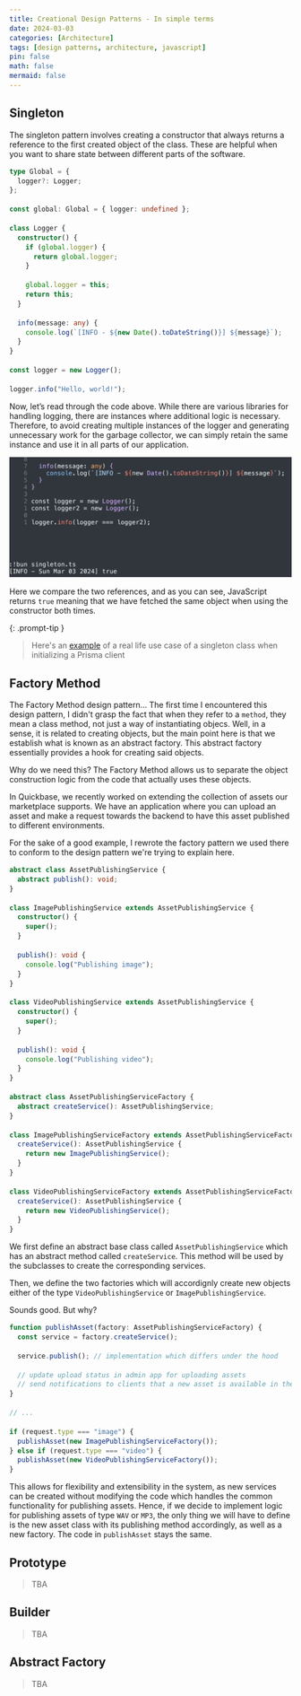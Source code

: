 ```yaml
---
title: Creational Design Patterns - In simple terms
date: 2024-03-03
categories: [Architecture]
tags: [design patterns, architecture, javascript]
pin: false
math: false
mermaid: false
---
```


## Singleton

The singleton pattern involves creating a constructor that always returns a reference to the first created object of the class. These are helpful when you want to share state between different parts of the software.

```typescript
type Global = {
  logger?: Logger;
};

const global: Global = { logger: undefined };

class Logger {
  constructor() {
    if (global.logger) {
      return global.logger;
    }

    global.logger = this;
    return this;
  }

  info(message: any) {
    console.log(`[INFO - ${new Date().toDateString()}] ${message}`);
  }
}

const logger = new Logger();

logger.info("Hello, world!");
```

Now, let’s read through the code above. While there are various libraries for handling logging, there are instances where additional logic is necessary. Therefore, to avoid creating multiple instances of the logger and generating unnecessary work for the garbage collector, we can simply retain the same instance and use it in all parts of our application.

![Execute singleton](assets/img/singleton-bun-example.png)

Here we compare the two references, and as you can see, JavaScript returns `true` meaning that we have fetched the same object when using the constructor both times.

{: .prompt-tip }

> Here's an [example](https://www.prisma.io/docs/orm/more/help-and-troubleshooting/help-articles/nextjs-prisma-client-dev-practices) of a real life use case of a singleton class when initializing a Prisma client

## Factory Method

The Factory Method design pattern... The first time I encountered this design pattern, I didn't grasp the fact that when they refer to a `method`, they mean a class method, not just a way of instantiating objecs. Well, in a sense, it is related to creating objects, but the main point here is that we establish what is known as an abstract factory. This abstract factory essentially provides a hook for creating said objects.

Why do we need this? The Factory Method allows us to separate the object construction logic from the code that actually uses these objects.

In Quickbase, we recently worked on extending the collection of assets our marketplace supports. We have an application where you can upload an asset and make a request towards the backend to have this asset published to different environments.

For the sake of a good example, I rewrote the factory pattern we used there to conform to the design pattern we're trying to explain here.

```typescript
abstract class AssetPublishingService {
  abstract publish(): void;
}

class ImagePublishingService extends AssetPublishingService {
  constructor() {
    super();
  }

  publish(): void {
    console.log("Publishing image");
  }
}

class VideoPublishingService extends AssetPublishingService {
  constructor() {
    super();
  }

  publish(): void {
    console.log("Publishing video");
  }
}

abstract class AssetPublishingServiceFactory {
  abstract createService(): AssetPublishingService;
}

class ImagePublishingServiceFactory extends AssetPublishingServiceFactory {
  createService(): AssetPublishingService {
    return new ImagePublishingService();
  }
}

class VideoPublishingServiceFactory extends AssetPublishingServiceFactory {
  createService(): AssetPublishingService {
    return new VideoPublishingService();
  }
}
```

We first define an abstract base class called `AssetPublishingService` which has an abstract method called `createService`. This method will be used by the subclasses to create the corresponding services.

Then, we define the two factories which will accordignly create new objects either of the type `VideoPublishingService` or `ImagePublishingService`.

Sounds good. But why?

```typescript
function publishAsset(factory: AssetPublishingServiceFactory) {
  const service = factory.createService();

  service.publish(); // implementation which differs under the hood

  // update upload status in admin app for uploading assets
  // send notifications to clients that a new asset is available in their realm
}

// ...

if (request.type === "image") {
  publishAsset(new ImagePublishingServiceFactory());
} else if (request.type === "video") {
  publishAsset(new VideoPublishingServiceFactory());
}
```

This allows for flexibility and extensibility in the system, as new services can be created without modifying the code which handles the common functionality for publishing assets. Hence, if we decide to implement logic for publishing assets of type `WAV` or `MP3`, the only thing we will have to define is the new asset class with its publishing method accordingly, as well as a new factory. The code in `publishAsset` stays the same.

## Prototype

> TBA

## Builder

> TBA

## Abstract Factory

> TBA
